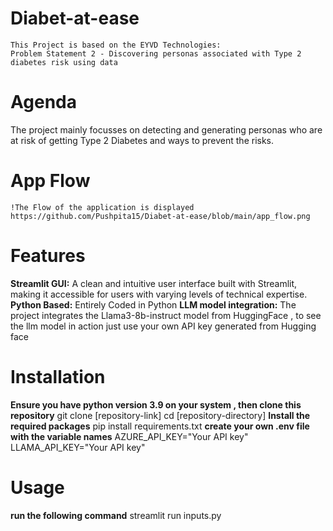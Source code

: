 # Diabet-at-ease
    This Project is based on the EYVD Technologies: 
    Problem Statement 2 - Discovering personas associated with Type 2 diabetes risk using data
# Agenda
  The project mainly focusses on detecting and generating personas who are at risk of getting Type 2 Diabetes
  and ways to prevent the risks.
# App Flow
    !The Flow of the application is displayed
    https://github.com/Pushpita15/Diabet-at-ease/blob/main/app_flow.png
# Features
  **Streamlit GUI:** A clean and intuitive user interface built with Streamlit, making it accessible for users with varying levels of technical expertise.
  **Python Based:** Entirely Coded in Python
  **LLM model integration:** The project integrates the Llama3-8b-instruct model from HuggingFace , to see the llm model in action just use your own API key generated from Hugging face
# Installation
  **Ensure you have python version 3.9 on your system , then clone this repository**
  git clone [repository-link]
  cd [repository-directory]
  **Install the required packages**
  pip install requirements.txt
  **create your own .env file with the variable names**
  AZURE_API_KEY="Your API key"
  LLAMA_API_KEY="Your API key"
# Usage
  **run the following command**
  streamlit run inputs.py
  
  
  
  
